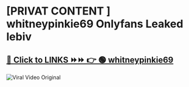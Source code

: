
 # [PRIVAT CONTENT ] whitneypinkie69 Onlyfans Leaked lebiv

## <h2><a href="https://clipsfans.com/whitneypinkie69&ref=git">🔗 Click to LINKS ⏩⏩ 👉 🟢 whitneypinkie69 </a></h2>

<a href="https://clipsfans.com/whitneypinkie69&ref=git" rel="nofollow" data-target="animated-image.originalLink"><img src="https://i.ibb.co.com/xMMVF88/686577567.gif" alt="Viral Video Original" style="max-width: 100%; display: inline-block;" data-target="animated-image.originalImage"></a>

